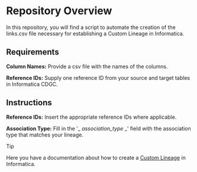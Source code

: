 # Repository Overview

In this repository, you will find a script to automate the creation of the links.csv file necessary for establishing a Custom Lineage in Informatica.

## Requirements

**Column Names:** Provide a csv file with the names of the columns.

**Reference IDs:** Supply one reference ID from your source and target tables in Informatica CDGC.

## Instructions

**Reference IDs:** Insert the appropriate reference IDs where applicable.

**Association Type:** Fill in the '_ _association_type_ _' field with the association type that matches your lineage.

> [!TIP]
> Here you have a documentation about how to create a [Custom Lineage](https://docs.google.com/document/d/1ScGD0C3mANQZXJAKPuupzQNSYVsbx83K0-79xr42qV4/edit?usp=sharing) in Informatica.




